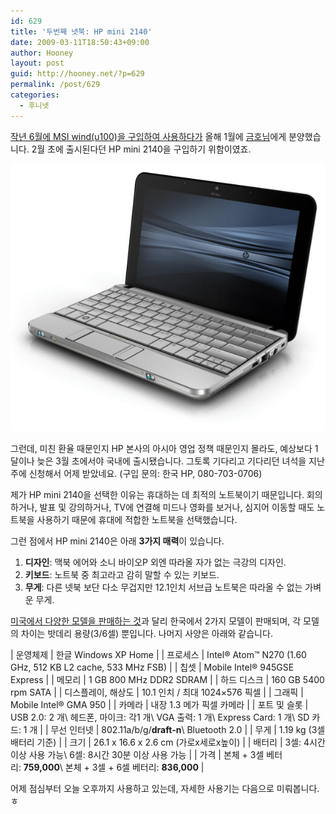 ```yaml
---
id: 629
title: '두번째 넷북: HP mini 2140'
date: 2009-03-11T18:50:43+09:00
author: Hooney
layout: post
guid: http://hooney.net/?p=629
permalink: /post/629
categories:
  - 후니넷
---
```

[작년 6월에 MSI wind(u100)을 구입하여 사용하다가](/2008/06/09/525/) 올해 1월에 [금호님](http://wrevolt.tistory.com/)에게 분양했습니다. 2월 초에 출시된다던 HP mini 2140을 구입하기 위함이였죠.

![HP mini 2140](/assets/img/hp_mini_2140_notebook_pc_left_under_nda_until_10609_at_1201am_et_610x518.jpg)

그런데, 미친 환율 때문인지 HP 본사의 아시아 영업 정책 때문인지 몰라도, 예상보다 1달이나 늦은 3월 초에서야 국내에 출시됐습니다. 그토록 기다리고 기다리던 녀석을 지난 주에 신청해서 어제 받았네요. (구입 문의: 한국 HP, 080-703-0706)

제가 HP mini 2140을 선택한 이유는 휴대하는 데 최적의 노트북이기 때문입니다. 회의하거나, 발표 및 강의하거나, TV에 연결해 미드나 영화를 보거나, 심지어 이동할 때도 노트북을 사용하기 때문에 휴대에 적합한 노트북을 선택했습니다.

그런 점에서 HP mini 2140은 아래 **3가지 매력**이 있습니다.

  1. **디자인**: 맥북 에어와 소니 바이오P 외엔 따라올 자가 없는 극강의 디자인.
  2. **키보드**: 노트북 중 최고라고 감히 말할 수 있는 키보드.
  3. **무게**: 다른 넷북 보단 다소 무겁지만 12.1인치 서브급 노트북은 따라올 수 없는 가벼운 무게.

[미국에서 다양한 모델을 판매하는 것](http://h10010.www1.hp.com/wwpc/us/en/sm/WF25a/321957-321957-64295-3841267-306995-3872994.html)과 달리 한국에서 2가지 모델이 판매되며, 각 모델의 차이는 밧데리 용량(3/6셀) 뿐입니다. 나머지 사양은 아래와 같습니다.

| 운영체제 | 한글 Windows XP Home |
| 프로세스 | Intel® Atom™ N270 (1.60 GHz, 512 KB L2 cache, 533 MHz FSB) |
| 칩셋 | Mobile Intel® 945GSE Express |
| 메모리 | 1 GB 800 MHz DDR2 SDRAM |
| 하드 디스크 | 160 GB 5400 rpm SATA |
| 디스플레이, 해상도 | 10.1 인치 / 최대 1024×576 픽셀 |
| 그래픽 | Mobile Intel® GMA 950 |
| 카메라 | 내장 1.3 메가 픽셀 카메라 |
| 포트 및 슬롯 | USB 2.0: 2 개\ 헤드폰, 마이크: 각1 개\ VGA 출력: 1 개\ Express Card: 1 개\ SD 카드: 1 개 |
| 무선 인터넷 | 802.11a/b/g/**draft-n**\ Bluetooth 2.0 |
| 무게 | 1.19 kg (3셀 배터리 기준) |
| 크기 | 26.1 x 16.6 x 2.6 cm (가로x세로x높이) |
| 배터리 | 3셀: 4시간 이상 사용 가능\ 6셀: 8시간 30분 이상 사용 가능 |
| 가격 | 본체 + 3셀 베터리: **759,000**\ 본체 + 3셀 + 6셀 베터리: **836,000** |

어제 점심부터 오늘 오후까지 사용하고 있는데, 자세한 사용기는 다음으로 미뤄봅니다. ㅎ
